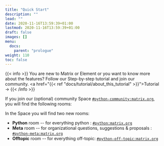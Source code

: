 ```yaml
---
title: "Quick Start"
description: ""
lead: ""
date: 2020-11-16T13:59:39+01:00
lastmod: 2020-11-16T13:59:39+01:00
draft: false
images: []
menu:
  docs:
    parent: "prologue"
weight: 110
toc: false
---
```


{{< info >}}
You are new to Matrix or Element or you want to know more about the
features? Follow our Step-by-step tutorial and join our community.
<a href="{{< ref "docs/tutorial/about_this_tutorial" >}}">Tutorial →</a>
{{< /info >}}

If you join our (optional) community Space
<a href="https://matrix.to/#/#python-community:matrix.org" target="_blank">`#python-community:matrix.org`</a>,
you will find the following rooms:

In the Space you will find two new rooms:

- **Python** room -- for everything python :
  <a href="https://matrix.to/#/#python:matrix.org" target="_blank">
  `#python:matrix.org`
  </a>
- **Meta** room -- for organizational questions, suggestions & proposals :
  <a href="https://matrix.to/#/#python-meta:matrix.org" target="_blank">
  `#python-meta:matrix.org`
  </a>
- **Offtopic** room -- for everything off-topic:
  <a href="https://matrix.to/#/#python-off-topic:matrix.org" target="_blank">
  `#python-off-topic:matrix.org`
  </a>
